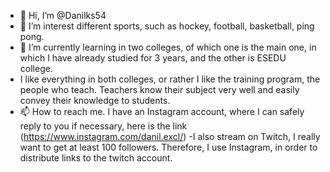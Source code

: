 - 👋 Hi, I’m @Danilks54
- 👀 I’m interest different sports, such as hockey, football, basketball, ping pong.
- 🌱 I’m currently learning in two colleges, of which one is the main one, in which I have already studied for 3 years, and the other is ESEDU college. 
- I like everything in both colleges, or rather I like the training program, the people who teach. Teachers know their subject very well and easily convey their knowledge to students. 
- 📫 How to reach me. I have an Instagram account, where I can safely reply to you if necessary, here is the link (https://www.instagram.com/danil.excl/)
-I also stream on Twitch, I really want to get at least 100 followers. Therefore, I use Instagram, in order to distribute links to the twitch account.

<!---
Danilks54/Danilks54 is a ✨ special ✨ repository because its `README.md` (this file) appears on your GitHub profile.
You can click the Preview link to take a look at your changes.
--->